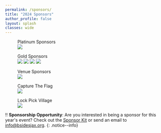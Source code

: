 ```yaml
---
permalink: /sponsors/
title: "2024 Sponsors"
author_profile: false
layout: splash
classes: wide
---
```


<figure class="third">
  <figcaption>Platinum Sponsors</figcaption>
  <a href="https://www.trace3.com/" target="_blank">
  <img src="/assets/images/sponsor-t3-logo.png"></a>
</figure>

<figure class="third">
<figcaption>Gold Sponsors</figcaption>
  <a href="https://www.secureideas.com/" target="_blank">
  <img src="/assets/images/sponsor-si-logo.svg"></a>

  <a href="https://www.availity.com/" target="_blank">
  <img src="/assets/images/sponsor-av-logo.png"></a>

  <a href="https://www.guidepointsecurity.com/" target="_blank">
  <img src="/assets/images/sponsor-gp-logo.png"></a>

  <a href="https://kudelskisecurity.com//" target="_blank">
  <img src="/assets/images/sponsor-ks-logo.png"></a>
</figure>

<figure class="third">
  <figcaption>Venue Sponsors</figcaption>
  <a href="https://unfcyber.org/" target="_blank">
    <img src="/assets/images/OSECLongColor.png"></a>
</figure>

<figure class="third">
  <figcaption>Capture The Flag</figcaption>
  <a href="https://www.availity.com/" target="_blank">
  <img src="/assets/images/sponsor-av-logo.png"></a>
</figure>

<figure class="third">
  <figcaption>Lock Pick Village</figcaption>
  <a href="https://www.secureideas.com/" target="_blank">
  <img src="/assets/images/sponsor-si-logo.svg"></a>
</figure>

:bangbang: **Sponsorship Opportunity**:
Are you interested in being a sponsor for this year's event? Check out the [Sponsor Kit](/assets/files/2024_BSidesJax_SponsorKit2.pdf) or send an email to [info@bsidesjax.org](mailto:info@bsidesjax.org).
{: .notice--info}